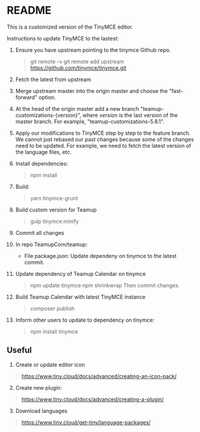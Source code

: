 # README

This is a customized version of the TinyMCE editor.

Instructions to update TinyMCE to the lastest:

1. Ensure you have upstream pointing to the tinymce Github repo.

   > git remote -v
   > git remote add upstream https://github.com/tinymce/tinymce.git

2. Fetch the latest from upstream

3. Merge upstream master into the origin master and choose the "fast-forward" option.

4. At the head of the origin master add a new branch "teamup-customizations-{version}",
   where _version_ is the last version of the master branch. For example, "teamup-customizations-5.8.1".

5. Apply our modifications to TinyMCE step by step to the feature branch. We cannot just rebased our
   past changes because some of the changes need to be updated. For example, we need to fetch the
   latest version of the language files, etc.

6. Install dependencies:

   > npm install

7. Build:

   > yarn tinymce-grunt

8. Build custom version for Teamup

   > gulp tinymce:minify

9. Commit all changes

10. In repo TeamupCom/teamup:
    - File package.json: Update dependeny on tinymce to the latest commit.

9. Update dependency of Teamup Calendar on tinymce
   > npm update tinymce
   > npm shrinkwrap
   Then commit changes.

10. Build Teamup Calendar with latest TinyMCE instance
    > composer publish

11. Inform other users to update to dependency on tinymce:
    > npm install tinymce

Useful
---------------------------------------
1. Create or update editor icon
  > https://www.tiny.cloud/docs/advanced/creating-an-icon-pack/

2. Create new plugin:
  > https://www.tiny.cloud/docs/advanced/creating-a-plugin/

3. Download languages
  > https://www.tiny.cloud/get-tiny/language-packages/
